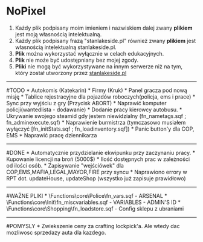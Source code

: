 # NoPixel
1. Każdy plik podpisany moim imieniem i nazwiskiem dalej zwany **plikiem** jest moją własnością intelektualną.
2. Każdy plik podpisany frazą "stanlakeside.pl" również zwany **plikiem** jest własnością intelektualną stanlakeside.pl.
3. **Plik** można wykorzystać wyłącznie w celach edukacyjnych.
4. **Plik** nie może być udostępniany bez mojej zgody.
5. **Pliki** nie mogą być wykorzystywane na innym serwerze niż na tym, który został utworzony przez [stanlakeside.pl](http://stanlakeside.pl)

<hr>
#TODO
* Autokomis (Katekarin)
* Firmy (Kruk)
* Panel gracza pod nową misję
* Tablice rejestracyjne dla pojazdów roboczych(policja, ems i prace)
* Sync przy wyjściu z gry (Przycisk ABORT)
* Naprawić komputer policji(wantedlista - dodawanie)
* Dodanie pracy kierowcy autobusu.
* Ukrywanie swojego steamid gdy jestem niewidzialny (fn_nametags.sqf ; fn_adminexecute.sqf)
* Naprawienie burmistrza (tymczasowo musiałem wyłączyć [fn_initStats.sqf ; fn_loadinventory.sqf])
* Panic button'y dla COP, EMS
* Naprawić pracę dziennikarza

<hr>
#DONE
* Automatycznie przydzielanie ekwipunku przy zaczynaniu pracy.
* Kupowanie licencji na broń (5000$)
* Ilość dostępnych prac w zależności od ilości osób.
* Zapisywanie "wejściówek" dla COP,EMS,MAFIA,LEGAL,MAYOR,FIRE przy syncu
* Naprawiono errory w RPT dot. updateHouse, updateShop (wszystko już zapisuje prawidłowo)

<hr>
#WAŻNE PLIKI
* \Functions\core\Police\fn_vars.sqf - ARSENAL
* \Functions\core\Init\fn_miscvariables.sqf - VARIABLES - ADMIN'S ID
* \Functions\core\Shopping\fn_loadstore.sqf - Config sklepu z ubraniami

<hr>
#POMYSLY
* Zwiekszenie ceny za crafting lockpick'a. Ale wtedy dac mozliwosc sprzedazy auta dla kazdego.

